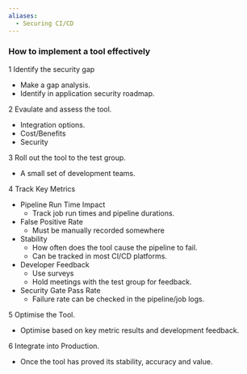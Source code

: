 ```yaml
---
aliases:
  - Securing CI/CD
---
```

### How to implement a tool effectively
1 Identify the security gap
- Make a gap analysis.
- Identify in application security roadmap.

2 Evaulate and assess the tool.
- Integration options.
- Cost/Benefits
- Security

3 Roll out the tool to the test group.
- A small set of development teams.

4 Track Key Metrics
- Pipeline Run Time Impact
	- Track job run times and pipeline durations.
- False Positive Rate
	- Must be manually recorded somewhere
- Stability
	- How often does the tool cause the pipeline to fail.
	- Can be tracked in most CI/CD platforms.
- Developer Feedback
	- Use surveys
	- Hold meetings with the test group for feedback.
- Security Gate Pass Rate
	- Failure rate can be checked in the pipeline/job logs.

5 Optimise the Tool.
- Optimise based on key metric results and development feedback.

6 Integrate into Production.
- Once the tool has proved its stability, accuracy and value.
